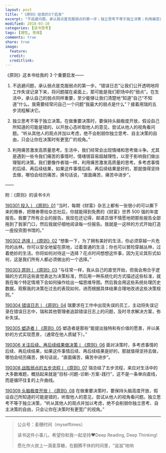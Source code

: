 ```yaml
---
layout: post
title: "《原则》给我的3个启发"
excerpt: "不逃避问题，承认弱点是克服弱点的第一步；独立思考不等于独立决策；利用痛苦激发高质量思考。"
modified: 2018-03-10
categories: [读书思考]
tags: [理性, 思维]
comments: true
share: true
image:
  feature:
  credit:
  creditlink:
---
```


《原则》这本书给我的 3 个重要启发——

1.  不逃避问题，承认弱点是克服弱点的第一步。“错误日志”让我们公开透明地将工作失误记录下来，将问题摆在桌面上，那可能是我们职场中的“弱点”。在生活中，承认自己的弱点同样重要，至少能够让我们清楚地“知道”自己“不知道”什么。我需要经常问自己一个问题“我最大的弱点是什么”？接着用瑞的五步流程解决它。

2.  独立思考不等于独立决策。在做重要决策时，要保持头脑极度开放，假设自己所知道的可能是错的，以开放心态听取他人的意见，尝试从他人的视角看问题。“听从其他人的观点并加以考虑，绝不会削弱你独立思考、自主决策的自由，只会让你在决策时有更宽广的视角。”

3.  利用痛苦激发高质量思考。生活中，我们经常会出现情绪和思考做斗争。尤其是遇到一些令我们痛苦的事情时，情绪很容易超越理性，以至于影响我们做出理智的决策。我们要像作者瑞一样，利用痛苦激发高质量的思考。多考虑事情的后续、再后续结果，如果这件事情后续、再后续结果是好的，那就值得坚持去做，哪怕会经历痛苦，换句话说，“直面痛苦，痛苦中进步”。

——

附：《原则》的读书卡片

[190301 投入丨《原则》01](http://mp.weixin.qq.com/s?__biz=MzI5NjY0NDk1OQ==&mid=2247483927&idx=3&sn=36ac02f8868295477929b5f86cd1b61e&chksm=ec407a27db37f331b5b6acb76a3baddf8aa176737cd9797c10dc6a8c5cc56836cfa3d5553de9#rd)  “当时，每期《财富》杂志上都有一张很小的可以撕下来的赠券，把赠券寄给杂志社后，你就能得到免费的《财富》世界 500 强的年度报告。我要了所有企业的报告。我现在还记得，邮递员很不情愿地把那些报告全部拖到了我家门口，然后我就仔细地阅读每一份报告。我就是一这样的方式开始打造一座投资图书馆的。”

[190302 选择丨《原则》02](http://mp.weixin.qq.com/s?__biz=MzI5NjY0NDk1OQ==&mid=2247483927&idx=2&sn=0ec34e44e933c895dac5d25fc92e25f6&chksm=ec407a27db37f3318749358608daf837c53490b656063b5cc295e599d49d2df047d1224c044b#rd)  “想象一下，为了拥有美好的生活，你必须穿越一片危险的丛林。你可以安全地留在原地，过着普通的生活；你也可以冒险穿越丛林，过着绝妙的生活。你将如何对待这一选择？花点时间想想这件事，因为无论其形式如何，这是我们所有人都必须做出的一个选择。”

[190303 原则丨《原则》03](http://mp.weixin.qq.com/s?__biz=MzI5NjY0NDk1OQ==&mid=2247483927&idx=1&sn=4c84fa9c15e605688e67364c4f12bdc6&chksm=ec407a27db37f3317c18b50db59e6516b5fa0c597e2654841fd95ebb500e7c0d66b5ca4d2a10#rd)  “与往常一样，我从自己的直觉开始，但我会用合乎逻辑的方式将这些直觉表达为决策标准，然后用一种系统化的方式描述这些标准，就我在每个特定情境下会如何操作绘出一幅思维导图。然后我会用这些系统处理历史数据，观察我的决策在过去的表现如何，进而根据具体结果合理地改进这些决策规则。”

[190304 错误日志丨《原则》04](http://mp.weixin.qq.com/s?__biz=MzI5NjY0NDk1OQ==&mid=2247483931&idx=1&sn=4c51f67e9b83260e29b90ff6d34a5ee2&chksm=ec407a2bdb37f33d9104b6c20d52ed9e74d3231b2c5c124f7a8d33816ed8e7ab2f9e19a3f187#rd)  瑞要求在工作中出现失误的员工，主动将失误记录在错误日志中，瑞和其他管理者追踪错误日志上的问题，及时寻求解决方案，弥补失误。

[190305 塑造者丨《原则》05](http://mp.weixin.qq.com/s?__biz=MzI5NjY0NDk1OQ==&mid=2247483935&idx=1&sn=3a4e044aa546e450ff2b1df43bffa932&chksm=ec407a2fdb37f33981ed0a38e3721f1ab8cdc9e59e12dcf367b314312b747759c3325e665f7f#rd)  塑造者是那些“能提出独特和有价值的愿景，并以美妙的方式实现愿景，（通常在他人质疑下）。”

[190306 关注后续、再后续结果做决策丨《原则》06](http://mp.weixin.qq.com/s?__biz=MzI5NjY0NDk1OQ==&mid=2247483940&idx=2&sn=89d63d00f446417480d4e00ab2f07f6f&chksm=ec407a14db37f302c6e5caf7a1c58e19408fa4d3b5f9650cfbe285a62349cd642378e8eb3b18#rd)  面对决策时，多考虑事情的后续、再后续结果，如果这件事情后续、再后续结果是好的，那就值得坚持去做，哪怕会经历痛苦，换句话说，“直面痛苦，痛苦中进步”。

[190308 战胜弱点的五步流程丨《原则》07](http://mp.weixin.qq.com/s?__biz=MzI5NjY0NDk1OQ==&mid=2247483940&idx=1&sn=b2bb554982c6d648360783f1b186dfeb&chksm=ec407a14db37f3023c07e73453c3e7a48ed69502edacee50a8a37d855fcabc3a0527306c6e52#rd)  瑞总结了五步流程，来应对生活中的大多数难题，概括起来就是“目标-问题-诊断-方案-践行”，这不是一条单向直线，而是循环往复的上升曲线。

[190309 头脑极度开放丨《原则》08](http://mp.weixin.qq.com/s?__biz=MzI5NjY0NDk1OQ==&mid=2247483944&idx=1&sn=1b594f14a7c659b4ebb77195b90fb658&chksm=ec407a18db37f30e72aa35f71f96547a21b2b210e9eab2ef0547f32f9e35afb2d8d0d0df409b#rd)  在做重要决策时，要保持头脑高度开放，假设自己所知道的可能是错的，听取他人的意见，尝试从他人的视角看问题。独立思考不等于独立决策，“听从其他人的观点并加以考虑，绝不会削弱你独立思考、自主决策的自由，只会让你在决策时有更宽广的视角。”

----

> 公众号：麦穗时间（myselftimes）
> 
> 读书这件小事儿，希望你和我一起坚持❤️Deep Reading, Deep Thinking!
> 
> 愿化作火炭上一滴麦芽糖，在翻腾不休的时间里，“滋滋”地响
